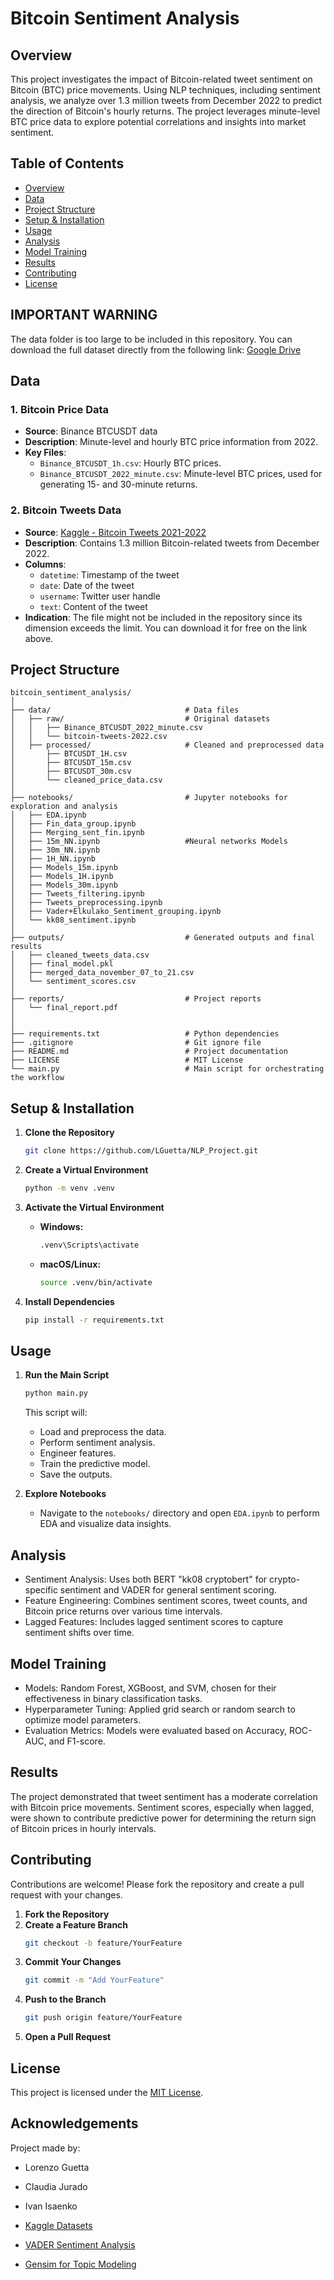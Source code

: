 # Bitcoin Sentiment Analysis

## Overview

This project investigates the impact of Bitcoin-related tweet sentiment on Bitcoin (BTC) price movements. Using NLP techniques, including sentiment analysis, we analyze over 1.3 million tweets from December 2022 to predict the direction of Bitcoin's hourly returns. The project leverages minute-level BTC price data to explore potential correlations and insights into market sentiment.

## Table of Contents

- [Overview](#overview)
- [Data](#data)
- [Project Structure](#project-structure)
- [Setup & Installation](#setup--installation)
- [Usage](#usage)
- [Analysis](#analysis)
- [Model Training](#model-training)
- [Results](#results)
- [Contributing](#contributing)
- [License](#license)

## IMPORTANT WARNING

The data folder is too large to be included in this repository. You can download the full dataset directly from the following link: [Google Drive](https://drive.google.com/drive/folders/1xoaTUISduJwv0dqQumHL2INuhyTlSd7W?usp=drive_link)

## Data

### 1. Bitcoin Price Data
- **Source**: Binance BTCUSDT data
- **Description**: Minute-level and hourly BTC price information from 2022.
- **Key Files**:
  - `Binance_BTCUSDT_1h.csv`: Hourly BTC prices.
  - `Binance_BTCUSDT_2022_minute.csv`: Minute-level BTC prices, used for generating 15- and 30-minute returns.
  
### 2. Bitcoin Tweets Data
- **Source**: [Kaggle - Bitcoin Tweets 2021-2022](https://www.kaggle.com/datasets/hiraddolatzadeh/bitcoin-tweets-2021-2022)
- **Description**: Contains 1.3 million Bitcoin-related tweets from December 2022.
- **Columns**:
  - `datetime`: Timestamp of the tweet
  - `date`: Date of the tweet
  - `username`: Twitter user handle
  - `text`: Content of the tweet
- **Indication**: The file might not be included in the repository since its dimension exceeds the limit. You can download it for free on the link above.

## Project Structure

```
bitcoin_sentiment_analysis/
│
├── data/                              # Data files
│   ├── raw/                           # Original datasets
│   │   ├── Binance_BTCUSDT_2022_minute.csv
│   │   └── bitcoin-tweets-2022.csv
│   ├── processed/                     # Cleaned and preprocessed data
│       ├── BTCUSDT_1H.csv
│       ├── BTCUSDT_15m.csv
│       ├── BTCUSDT_30m.csv
│       └── cleaned_price_data.csv
│
├── notebooks/                         # Jupyter notebooks for exploration and analysis
│   ├── EDA.ipynb
│   ├── Fin_data_group.ipynb
│   ├── Merging_sent_fin.ipynb
│   ├── 15m_NN.ipynb                   #Neural networks Models
│   ├── 30m_NN.ipynb
│   ├── 1H_NN.ipynb
│   ├── Models_15m.ipynb
│   ├── Models_1H.ipynb
│   ├── Models_30m.ipynb
│   ├── Tweets_filtering.ipynb
│   ├── Tweets_preprocessing.ipynb
│   ├── Vader+Elkulako_Sentiment_grouping.ipynb
│   └── kk08_sentiment.ipynb
│
├── outputs/                           # Generated outputs and final results
│   ├── cleaned_tweets_data.csv
│   ├── final_model.pkl
│   ├── merged_data_november_07_to_21.csv
│   └── sentiment_scores.csv
│
├── reports/                           # Project reports
│   └── final_report.pdf
│
│
├── requirements.txt                   # Python dependencies
├── .gitignore                         # Git ignore file
├── README.md                          # Project documentation
├── LICENSE                            # MIT License
└── main.py                            # Main script for orchestrating the workflow
```

## Setup & Installation

1. **Clone the Repository**
   ```bash
   git clone https://github.com/LGuetta/NLP_Project.git
   ```

2. **Create a Virtual Environment**
   ```bash
   python -m venv .venv
   ```

3. **Activate the Virtual Environment**
   - **Windows:**
     ```bash
     .venv\Scripts\activate
     ```
   - **macOS/Linux:**
     ```bash
     source .venv/bin/activate
     ```

4. **Install Dependencies**
   ```bash
   pip install -r requirements.txt
   ```

## Usage

1. **Run the Main Script**
   ```bash
   python main.py
   ```

   This script will:
   - Load and preprocess the data.
   - Perform sentiment analysis.
   - Engineer features.
   - Train the predictive model.
   - Save the outputs.

2. **Explore Notebooks**
   - Navigate to the `notebooks/` directory and open `EDA.ipynb` to perform EDA and visualize data insights.

## Analysis
- Sentiment Analysis: Uses both BERT "kk08 cryptobert" for crypto-specific sentiment and VADER for general sentiment scoring.
- Feature Engineering: Combines sentiment scores, tweet counts, and Bitcoin price returns over various time intervals.
- Lagged Features: Includes lagged sentiment scores to capture sentiment shifts over time.
  
## Model Training
- Models: Random Forest, XGBoost, and SVM, chosen for their effectiveness in binary classification tasks.
- Hyperparameter Tuning: Applied grid search or random search to optimize model parameters.
- Evaluation Metrics: Models were evaluated based on Accuracy, ROC-AUC, and F1-score.
  
## Results
The project demonstrated that tweet sentiment has a moderate correlation with Bitcoin price movements. Sentiment scores, especially when lagged, were shown to contribute predictive power for determining the return sign of Bitcoin prices in hourly intervals.

## Contributing

Contributions are welcome! Please fork the repository and create a pull request with your changes.

1. **Fork the Repository**
2. **Create a Feature Branch**
   ```bash
   git checkout -b feature/YourFeature
   ```
3. **Commit Your Changes**
   ```bash
   git commit -m "Add YourFeature"
   ```
4. **Push to the Branch**
   ```bash
   git push origin feature/YourFeature
   ```
5. **Open a Pull Request**

## License

This project is licensed under the [MIT License](LICENSE).

## Acknowledgements
Project made by:
-  Lorenzo Guetta
-  Claudia Jurado
-  Ivan Isaenko

- [Kaggle Datasets](https://www.kaggle.com/datasets/hiraddolatzadeh/bitcoin-tweets-2021-2022)
- [VADER Sentiment Analysis](https://github.com/cjhutto/vaderSentiment)
- [Gensim for Topic Modeling](https://radimrehurek.com/gensim/)


